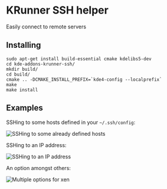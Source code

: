 KRunner SSH helper
==================

Easily connect to remote servers

Installing
----------

	sudo apt-get install build-essential cmake kdelibs5-dev
	cd kde-addons-krunner-ssh/
	mkdir build/
	cd build/
	cmake .. -DCMAKE_INSTALL_PREFIX=`kde4-config --localprefix`
	make
	make install

Examples
--------

SSHing to some hosts defined in your `~/.ssh/config`:

![SSHing to some already defined hosts](https://github.com/maelstrom/ssh-runner/raw/master/examples/ssh-map.png)

SSHing to an IP address:

![SSHing to an IP address](https://github.com/maelstrom/ssh-runner/raw/master/examples/ssh-ip.png)

An option amongst others:

![Multiple options for xen](https://github.com/maelstrom/ssh-runner/raw/master/examples/ssh-xen.png)
